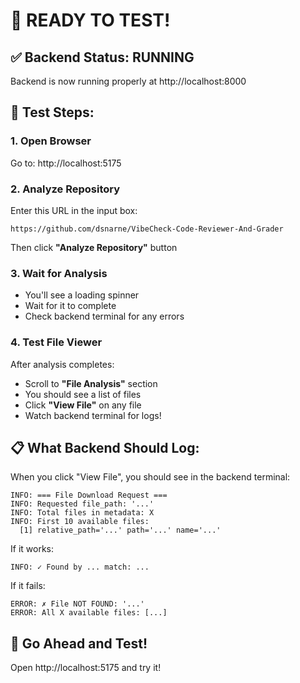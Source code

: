 # 🎯 READY TO TEST!

## ✅ Backend Status: RUNNING

Backend is now running properly at http://localhost:8000

## 🧪 Test Steps:

### 1. Open Browser
Go to: http://localhost:5175

### 2. Analyze Repository
Enter this URL in the input box:
```
https://github.com/dsnarne/VibeCheck-Code-Reviewer-And-Grader
```

Then click **"Analyze Repository"** button

### 3. Wait for Analysis
- You'll see a loading spinner
- Wait for it to complete
- Check backend terminal for any errors

### 4. Test File Viewer
After analysis completes:
- Scroll to **"File Analysis"** section  
- You should see a list of files
- Click **"View File"** on any file
- Watch backend terminal for logs!

## 📋 What Backend Should Log:

When you click "View File", you should see in the backend terminal:
```
INFO: === File Download Request ===
INFO: Requested file_path: '...'
INFO: Total files in metadata: X
INFO: First 10 available files:
  [1] relative_path='...' path='...' name='...'
```

If it works:
```
INFO: ✓ Found by ... match: ...
```

If it fails:
```
ERROR: ✗ File NOT FOUND: '...'
ERROR: All X available files: [...]
```

## 🚀 Go Ahead and Test!

Open http://localhost:5175 and try it!
